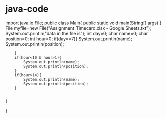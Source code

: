 # java-code
import java.io.File;
public class Main{
    public static void main(String[] args) {
        File myfile=new File("Assignment_Timecard.xlsx - Google Sheets.txt");
        System.out.println("data in the file is");
        int day=0;
        char name=0;
        char position=0;
        int hour=0;
        if(day==7){
            System.out.println(name);
            System.out.println(position);

        }
        if(hour<10 & hour>1){
            System.out.println(name);
            System.out.println(position);
        }
        if(hour>14){
            System.out.println(name);
            System.out.println(position);
        }


    }
}
